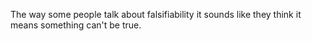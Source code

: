The way some people talk about falsifiability it sounds like they think it means something can't be true.

